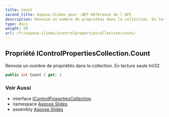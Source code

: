 ```yaml
---
title: Count
second_title: Aspose.Slides pour .NET Référence de l'API
description: Renvoie un nombre de propriétés dans la collection. En lecture seule Int32.
type: docs
weight: 20
url: /fr/aspose.slides/icontrolpropertiescollection/count/
---
```


## Propriété IControlPropertiesCollection.Count

Renvoie un nombre de propriétés dans la collection. En lecture seule Int32.

```csharp
public int Count { get; }
```

### Voir Aussi

* interface [IControlPropertiesCollection](../../icontrolpropertiescollection)
* namespace [Aspose.Slides](../../icontrolpropertiescollection)
* assembly [Aspose.Slides](../../../)

<!-- NE PAS ÉDITER : généré par xmldocmd pour Aspose.Slides.dll -->